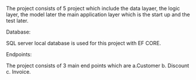 ﻿The project consists of 5 project which include the data layaer, the logic layer, the model later the main application layer which is the start up and the test later.

Database:

SQL server local database is used for this project with EF CORE.

Endpoints:

The project consists of 3 main end points which are
a.Customer
b. Discount
c. Invoice.



